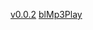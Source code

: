 [v0.0.2](https://github.com/littleflute/Elton-John/edit/master/README.md)
[blMp3Play](https://littleflute.github.io/blMp3Player/?l=Elton-John)

